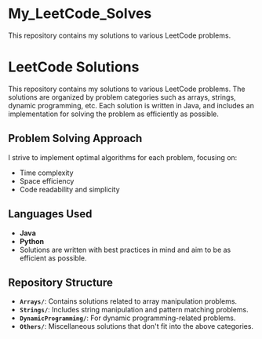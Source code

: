 # My_LeetCode_Solves
This repository contains my solutions to various LeetCode problems. 

# LeetCode Solutions

This repository contains my solutions to various LeetCode problems. The solutions are organized by problem categories such as arrays, strings, dynamic programming, etc. Each solution is written in Java, and includes an implementation for solving the problem as efficiently as possible.

## Problem Solving Approach

I strive to implement optimal algorithms for each problem, focusing on:
- Time complexity
- Space efficiency
- Code readability and simplicity

## Languages Used

- **Java**
- **Python**
- Solutions are written with best practices in mind and aim to be as efficient as possible.

## Repository Structure

- **`Arrays/`**: Contains solutions related to array manipulation problems.
- **`Strings/`**: Includes string manipulation and pattern matching problems.
- **`DynamicProgramming/`**: For dynamic programming-related problems.
- **`Others/`**: Miscellaneous solutions that don't fit into the above categories.
